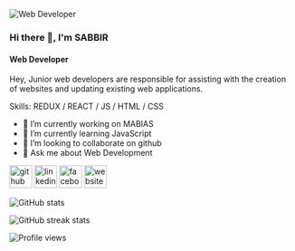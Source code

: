 ![Web Developer](https://media.licdn.com/dms/image/D4E16AQHSIxkfvUUcXQ/profile-displaybackgroundimage-shrink_350_1400/0/1676231062401?e=1681948800&v=beta&t=n8ieF-0JLA7chN3u0WFikYYu9eaM63TqB9vOiPOVjhc)
### Hi there 👋, I'm SABBIR 
#### Web Developer


Hey, Junior web developers are responsible for assisting with the creation of websites and updating existing web applications.

Skills:  REDUX / REACT / JS / HTML / CSS

- 🔭 I’m currently working on MABIAS 
- 🌱 I’m currently learning JavaScript 
- 👯 I’m looking to collaborate on github 
- 💬 Ask me about Web Development 


[<img src='https://cdn.jsdelivr.net/npm/simple-icons@3.0.1/icons/github.svg' alt='github' height='40'>](https://github.com/Sabbirkhan200)  [<img src='https://cdn.jsdelivr.net/npm/simple-icons@3.0.1/icons/linkedin.svg' alt='linkedin' height='40'>](https://www.linkedin.com/in/https://www.linkedin.com/in/sabbir-khan-b5396b261//)  [<img src='https://cdn.jsdelivr.net/npm/simple-icons@3.0.1/icons/facebook.svg' alt='facebook' height='40'>](https://www.facebook.com/https://www.facebook.com/profile.php?id=100007083614680&sk=photos_by)  [<img src='https://cdn.jsdelivr.net/npm/simple-icons@3.0.1/icons/icloud.svg' alt='website' height='40'>](https://www.facebook.com/profile.php?id=100007083614680&sk=photos_by)  

![GitHub stats](https://github-readme-stats.vercel.app/api?username=Sabbirkhan200&show_icons=true&count_private=true)  

 

![GitHub streak stats](https://streak-stats.demolab.com/?user=Sabbirkhan200)  

![Profile views](https://gpvc.arturio.dev/Sabbirkhan200)  
